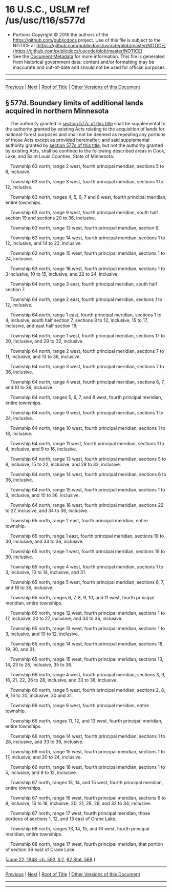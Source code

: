 ---
---

# 16 U.S.C., USLM ref /us/usc/t16/s577d

* Portions Copyright © 2016 the authors of the https://github.com/publicdocs project.
  Use of this file is subject to the NOTICE at [https://github.com/publicdocs/uscode/blob/master/NOTICE](https://github.com/publicdocs/uscode/blob/master/NOTICE)
* See the [Document Metadata](././../../../../..//README.md) for more information.
  This file is generated from historical government data; content and/or formatting may be inaccurate and out-of-date and should not be used for official purposes.

----------
----------

[Previous](./../../../../..//us/usc/t16/ch3/schI/m__us_usc_t16_s577c.md) | [Next](./../../../../..//us/usc/t16/ch3/schI/m__us_usc_t16_s577d–1.md) | [Root of Title](./../../../../../) | [Other Versions of this Document](https://publicdocs.github.io/go/links?ns=uslm&ref=%2Fus%2Fusc%2Ft16%2Fs577d)

## § 577d. Boundary limits of additional lands acquired in northern Minnesota

    The authority granted in [section 577c of this title][/us/usc/t16/s577c] shall be supplemental to the authority granted by existing Acts relating to the acquisition of lands for national-forest purposes and shall not be deemed as repealing any portions of those Acts except as provided hereinafter; and said supplemental authority granted by [section 577c of this title][/us/usc/t16/s577c], but not the authority granted by existing Acts, shall be confined to the following described areas in Cook, Lake, and Saint Louis Counties, State of Minnesota:

    Township 63 north, range 2 west, fourth principal meridian, sections 5 to 8, inclusive.

    Township 63 north, range 3 west, fourth principal meridian, sections 1 to 12, inclusive.

    Township 63 north, ranges 4, 5, 6, 7 and 8 west, fourth principal meridian, entire townships.

    Township 63 north, range 9 west, fourth principal meridian, south half section 19 and sections 20 to 36, inclusive.

    Township 63 north, range 13 west, fourth principal meridian, section 6.

    Township 63 north, range 14 west, fourth principal meridian, sections 1 to 12, inclusive, and 14 to 22, inclusive.

    Township 63 north, range 15 west, fourth principal meridian, sections 1 to 24, inclusive.

    Township 63 north, range 16 west, fourth principal meridian, sections 1 to 3 inclusive, 10 to 15, inclusive, and 22 to 24, inclusive.

    Township 64 north, range 3 east, fourth principal meridian, south half section 7.

    Township 64 north, range 2 east, fourth principal meridian, sections 1 to 12, inclusive.

    Township 64 north, range 1 east, fourth principal meridian, sections 1 to 4, inclusive, south half section 7, sections 8 to 12, inclusive, 15 to 17, inclusive, and east half section 18.

    Township 64 north, range 1 west, fourth principal meridian, sections 17 to 20, inclusive, and 29 to 32, inclusive.

    Township 64 north, range 2 west, fourth principal meridian, sections 7 to 11, inclusive, and 13 to 36, inclusive.

    Township 64 north, range 3 west, fourth principal meridian, sections 7 to 36, inclusive.

    Township 64 north, range 4 west, fourth principal meridian, sections 6, 7, and 10 to 36, inclusive.

    Township 64 north, ranges 5, 6, 7, and 8 west, fourth principal meridian, entire townships.

    Township 64 north, range 9 west, fourth principal meridian, sections 1 to 24, inclusive.

    Township 64 north, range 10 west, fourth principal meridian, sections 1 to 18, inclusive.

    Township 64 north, range 11 west, fourth principal meridian, sections 1 to 4, inclusive, and 9 to 16, inclusive.

    Township 64 north, range 13 west, fourth principal meridian, sections 5 to 8, inclusive, 15 to 22, inclusive, and 28 to 32, inclusive.

    Township 64 north, range 14 west, fourth principal meridian, sections 6 to 36, inclusive.

    Township 64 north, range 15 west, fourth principal meridian, sections 1 to 3, inclusive, and 10 to 36, inclusive.

    Township 64 north, range 16 west, fourth principal meridian, sections 22 to 27, inclusive, and 34 to 36, inclusive.

    Township 65 north, range 2 east, fourth principal meridian, entire township.

    Township 65 north, range 1 east, fourth principal meridian, sections 19 to 30, inclusive, and 33 to 36, inclusive.

    Township 65 north, range 1 west, fourth principal meridian, sections 19 to 30, inclusive.

    Township 65 north, range 4 west, fourth principal meridian, sections 1 to 3, inclusive, 10 to 14, inclusive, and 31.

    Township 65 north, range 5 west, fourth principal meridian, sections 6, 7, and 18 to 36, inclusive.

    Township 65 north, ranges 6, 7, 8, 9, 10, and 11 west, fourth principal meridian, entire townships.

    Township 65 north, range 12 west, fourth principal meridian, sections 1 to 17, inclusive, 20 to 27, inclusive, and 34 to 36, inclusive.

    Township 65 north, range 13 west, fourth principal meridian, sections 1 to 3, inclusive, and 10 to 12, inclusive.

    Township 65 north, range 14 west, fourth principal meridian, sections 18, 19, 30, and 31.

    Township 65 north, range 15 west, fourth principal meridian, sections 13, 14, 23 to 26, inclusive, 35 to 36.

    Township 66 north, range 4 west, fourth principal meridian, sections 3, 9, 16, 21, 22, 26 to 28, inclusive, and 33 to 36, inclusive.

    Township 66 north, range 5 west, fourth principal meridian, sections 2, 8, 9, 16 to 20, inclusive, 30 and 31.

    Township 66 north, range 6 west, fourth principal meridian, entire township.

    Township 66 north, ranges 11, 12, and 13 west, fourth principal meridian, entire townships.

    Township 66 north, range 14 west, fourth principal meridian, sections 1 to 28, inclusive, and 33 to 36, inclusive.

    Township 66 north, range 15 west, fourth principal meridian, sections 1 to 17, inclusive, and 20 to 24, inclusive.

    Township 66 north, range 16 west, fourth principal meridian, sections 1 to 5, inclusive, and 9 to 12, inclusive.

    Township 67 north, ranges 13, 14, and 15 west, fourth principal meridian, entire townships.

    Township 67 north, range 16 west, fourth principal meridian, sections 6 to 8, inclusive, 16 to 18, inclusive, 20, 21, 28, 29, and 32 to 34, inclusive.

    Township 67 north, range 17 west, fourth principal meridian, those portions of sections 1, 12, and 13 east of Crane Lake.

    Township 68 north, ranges 13, 14, 15, and 16 west, fourth principal meridian, entire townships.

    Township 68 north, range 17 west, fourth principal meridian, that portion of section 36 east of Crane Lake.

([June 22, 1948, ch. 593, § 2][/us/act/1948-06-22/ch593/s2], [62 Stat. 568][/us/stat/62/568].)

----------

[Previous](./../../../../..//us/usc/t16/ch3/schI/m__us_usc_t16_s577c.md) | [Next](./../../../../..//us/usc/t16/ch3/schI/m__us_usc_t16_s577d–1.md) | [Root of Title](./../../../../../) | [Other Versions of this Document](https://publicdocs.github.io/go/links?ns=uslm&ref=%2Fus%2Fusc%2Ft16%2Fs577d)

----------
----------

[/us/usc/t16/s577c]: https://publicdocs.github.io/go/links?ns=uslm&ref=%2Fus%2Fusc%2Ft16%2Fs577c
[/us/usc/t16/s577c]: https://publicdocs.github.io/go/links?ns=uslm&ref=%2Fus%2Fusc%2Ft16%2Fs577c
[/us/act/1948-06-22/ch593/s2]: https://publicdocs.github.io/go/links?ns=uslm&ref=%2Fus%2Fact%2F1948-06-22%2Fch593%2Fs2
[/us/stat/62/568]: https://publicdocs.github.io/go/links?ns=uslm&ref=%2Fus%2Fstat%2F62%2F568


